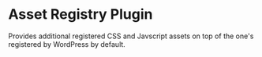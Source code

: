 # Asset Registry Plugin
Provides additional registered CSS and Javscript assets on top of the one's
registered by WordPress by default. 